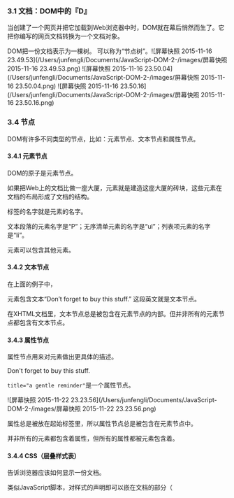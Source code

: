 

### 3.1 文档：DOM中的『D』

当创建了一个网页并把它加载到Web浏览器中时，DOM就在幕后悄然而生了。它把你编写的网页文档转换为一个文档对象。

DOM把一份文档表示为一棵树。  可以称为“节点树”。![屏幕快照 2015-11-16 23.49.53](/Users/junfengli/Documents/JavaScript-DOM-2-/images/屏幕快照 2015-11-16 23.49.53.png) ![屏幕快照 2015-11-16 23.50.04](/Users/junfengli/Documents/JavaScript-DOM-2-/images/屏幕快照 2015-11-16 23.50.04.png) ![屏幕快照 2015-11-16 23.50.16](/Users/junfengli/Documents/JavaScript-DOM-2-/images/屏幕快照 2015-11-16 23.50.16.png)



### 3.4 节点

DOM有许多不同类型的节点，比如：元素节点、文本节点和属性节点。

#### 3.4.1 元素节点

DOM的原子是元素节点。

如果把Web上的文档比做一座大厦，元素就是建造这座大厦的砖块，这些元素在文档的布局形成了文档的结构。

标签的名字就是元素的名字。

文本段落的元素名字是“P”；无序清单元素的名字是“ul”；列表项元素的名字是“li”。

元素可以包含其他元素。

#### 3.4.2 文本节点

在上面的例子中，<p>元素包含文本“Don’t forget to buy this stuff.” 这段英文就是文本节点。

在XHTML文档里，文本节点总是被包含在元素节点的内部。但并非所有的元素节点都包含有文本节点。

#### 3.4.3 属性节点

属性节点用来对元素做出更具体的描述。

<p title="a gentle reminder">Don't forget to buy this stuff.</p>

`title="a gentle reminder"`是一个属性节点。

 ![屏幕快照 2015-11-22 23.23.56](/Users/junfengli/Documents/JavaScript-DOM-2-/images/屏幕快照 2015-11-22 23.23.56.png)

属性总是被放在起始标签里，所以属性节点总是被包含在元素节点中。

并非所有的元素都包含着属性，但所有的属性都被元素包含着。

#### 3.4.4 CSS（层叠样式表）

告诉浏览器应该如何显示一份文档。

类似JavaScript脚本，对样式的声明即可以嵌在文档的<head>部分（<style>标签之间），也可以放在另外一个样式表文件里。

CSS声明元素样式语法：

``` css
selector {
  property: value;
}
```

在样式声明里，可以定义浏览器在显示元素时使用的颜色、字体和字号。

``` css
p {
  color: yellow;
  font-family: "arial", sans-serif;
  font-size: 1.2em;
}
```

继承是CSS技术中的一项强大功能。类似于DOM，CSS也把文档的内容视为一颗节点树。节点树上的各个元素将继承其父元素的样式属性。

为了把某一个或某几个元素与其他元素区别开来，需要使用class属性或id属性。

1. class属性
   
   可以在所有的元素上任意应用class属性。
   
   ``` css
   <p class="special">This paragraph has the special class</p>
   <h2 class="special">So does this headline</h2>
   ```
   
   在样式表里，可以为class属性值相同的所有元素定义同一种样式。
   
   ``` css
   .special {
   	font-style: italic;
   }
   ```
   
   利用class属性为特定类型的元素定义特定的样式
   
   ``` css
   h2.special {
     text-transform: uppercase;
   }
   ```
   
2. id属性
   
   给网页里的某个元素加上独一无二的标志符。
   
   `<ul id="purchases">`
   
   为特定id属性值的元素定义一种独享的样式。
   
   ``` css
   #purchase {
     border: 1px solid white;
     background-color: #333;
     color: #ccc;
     padding: 1em;
   }
   ```
   
   id本身只能使用一次，但可以利用id属性为包含在该特定元素里的其他元素定义样式。
   
   ``` css
   #purchases li {
     font-weight: bold;
   }
   ```
   
   id属性就像一个挂钩，一头连着文档里的某个元素，另一头连着CSS样式表里的某个样式。DOM也可以使用这种挂钩。

#### 3.4.5 获取元素

3种方法获取元素节点。分别是通过元素ID，标签名字和类名字获取。

1. getElementById
   
   区分大小写
   
   id值必须放在单引号或双引号里。`document.getElementById("purchases")`
   
   返回一个对象，这个对象对应着document对象里独一无二的元素。
   
   文档的每个元素都是一个对象。
   
   利用DOM提供的方法可以得到任何对象。不必为每个元素都定义id。
   
2. getElementsByTagName
   
   返回一个对象数组。
   
   允许把一个通配符作为它的参数。必须放在引号里，这是为了与乘法操作符有所区别。
   
   想知道某份文档里的元素节点个数，可以这样做：
   
   `alert(document.getElementsByTagName("*").length);`
   
3. getElementsByClassName
   
   通过class属性中的类名来访问元素。
   
   `document.getElementsByClassName("sale")`
   
   使用这个方法可以查找带有多个类名的元素。要指定多个类名，只要在字符串参数中用空格隔开即可。
   
   `document.getElementsByClassName("sale important")`

### 3.5 获取和设置属性

#### 3.5.1 getAttribute

不属于document对象。不能通过document对象调用。

获取属性。

只能通过元素节点对象调用。

#### 3.5.2 setAttribute